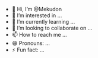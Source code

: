 - 👋 Hi, I’m @Mekudon
- 👀 I’m interested in ...
- 🌱 I’m currently learning ...
- 💞️ I’m looking to collaborate on ...
- 📫 How to reach me ...
- 😄 Pronouns: ...
- ⚡ Fun fact: ...

<!---
Mekudon/Mekudon is a ✨ special ✨ repository because its `README.md` (this file) appears on your GitHub profile.
You can click the Preview link to take a look at your changes.
--->
